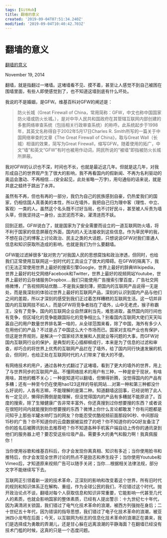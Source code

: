 ```yaml
---
tags: [GitHub]
title: 翻墙的意义
created: '2019-09-04T07:51:34.240Z'
modified: '2019-09-04T10:40:42.703Z'
---
```


# 翻墙的意义

[翻墙的意义](https://zeove.com/blog/42)

November 19, 2014

翻墙，就是指翻过一堵墙。这堵墙看不见、摸不着，甚至让人感觉不到自己被困在围墙里面，有些人即使感觉到了，也不知道这墙到底有什么坏处。

我说的不是婚姻，是GFW。维基百科对GFW的阐述是：

> 防火长城（Great Firewall of China，常用简称：GFW，中文也称中国国家防火墙或防火长城。），是对中华人民共和国政府在其管辖互联网内部创建的多套网络审查系统（包括相关行政审查系统）的称呼。此系统起步于1998年，其英文名称得自于2002年5月17日Charles R. Smith所写的一篇关于中国网络审查的文章《The Great Firewall of China》，取与Great Wall（长城）相谐的效果，简写为Great Firewall，缩写GFW。随着使用的拓广，中文“墙”和英文“GFW”有时也被用作动词，网民所说的“被墙”即指被防火长城所屏蔽。

我对GFW的认识也不深，时间也不长，也就是最近这几年。但就是这几年，对我形成自己的世界观产生了很大的影响，我不再看国内的假新闻、不再为名利驱动的奥运会激动、不再相信….(安全起见，此处省略一万字)，用句通俗的话来说，就是井底之蛙终于跳出了水井。

虽然有不再，但也有再的一部分，我仍为自己的民族感到自豪，仍热爱我们的国家，仍相信国人真善美的本性，所以在墙外，我把自己归为理中客（理性、中立、客观）一类的人。虽然这个名头既不讨好当局，也不讨好民斗，甚至被人斥责为墙头草，但我坚持这一身份，出淤泥而不染，濯清涟而不妖。

回到正题。GFW说白了，就是国家为了安全需要而设立的一道互联网防火墙，将不利于国家的信息屏蔽在外面，国内的人无法接收到这些信息。作为草民甲的我，不想在自己的博客上讨论政治、民主之类的大话题，只想说说GFW对我们普通人信息和知识获取所造成的影响，也就是我们为什么要翻墙。

GFW能过滤掉很多“敌对势力”对我国人民的思想腐蚀和政治渗透，但同时，也给我们正常使用互联网这一划时代的工具设立了很大的障碍。在GFW的隔离下，我们无法正常使用世界上最好的搜索引擎Google，世界上最好的辞典Wikipedia，世界上最好的社交网络Facebook和Twitter，世界上最好的视频网站Youtube，世界上最好的云存储服务Dropbox….我们只能使用广告搜索引擎百度，广告社交网络微博，广告视频网站优酷….不是我尖酸刻薄，把国内的互联网产品说得一无是处，而是我深刻的体验过世界上最好的互联网产品，深刻的认识到国内产品与他们之间的差距，所以才深刻的感受到我们正过着怎样糟糕的互联网生活。这一切并非国内的互联网技不如人，而是GFW将竞争者挡在了墙外，山中无老虎，猴子称霸王，没有了竞争，国内的互联网企业自然谋利当先，难思进取，虽然国内同行间也有竞争，但区域化的竞争能跟国际化的竞争相比么？别看国内互联网大佬们天天叫嚣自己的用户数量世界排名第一啥的，从全球范围来看，除了中国，海外有多少人在用他们的产品？不过是占了中国这么大个市场而已。国家对支柱产业也有保护，但这是世界规则，是解决一个国家经济发展和人民就业等问题的大事，而GFW对国内互联网行业的保护，是典型的无心插柳柳成行，本来是为了信息的过滤和审查，却巧合的将世界上优秀的互联网产品拦在了墙外，给了国内同行快速发展的机会，但同时，也给正处在互联网时代的人们带来了极大的不便。

有网络技术的用户，通过各种方式翻过了这堵墙，看到了更大的墙外的世界，用上了与世界同步的互联网产品。不懂网络技术的用户有三种，一种是安于现状，有啥用啥，其他的概不关心；一种是知道可以翻墙，但懒得折腾，没觉得国内的产品有多糟；还有一种至今仍在使用hao123这样的导航网站….对第一种和第三种都没什么好说的，人各有志嘛，不能理解的是第二种。知道翻墙这回事，已经说明了此人有一定见识，懒得折腾倒是能理解，但没觉得国内的产品有多糟就不能原谅了。百度的搜索，除了生殖健康广告非常丰富外，你还真搜到过你想要搜的东西？或者说在很短时间内就能搜到你想要搜的东西？微博上你什么言论都敢发？你有问题都是问知乎上那些半罐水响叮当的网友？你能忍受优酷视频前面那段90秒、中间那段15秒的广告？你不知道你的云盘数据被监控了的吧？你不知道你的QQ好友备注了你的姓名后被腾讯到处去推荐吧？你不知道各种手机客户端自动上传你的通讯录到他们的服务器上吧？要忍受这些垃圾产品，需要多大的勇气和毅力啊！我真佩服你！

当你使用谷歌和维基百科后，你才会发现你离真相、知识有多近；当你使用脸书和推特后，你才会发现全世界讨论的热点不是励志和养生段子；当你使用Youtube和Vimeo后，才知道原来视频广告可以随手关闭；当你….根据相关法律法规，部分文字不能继续写下去。

互联网正引领着新一波的技术革命，正深刻的影响和改变着这个世界，所有旧时代的规则和知识体系正在解构、重组，作为全球公民的我们，不应错过这个时代。抛开政治论点不谈，翻墙对每个人获取信息和知识非常重要，它能影响一代甚至几代人的素质，也就会影响国家的整体素质，已经有人提出警示：十九世纪七十年代，因为满清闭关锁国，我们错过了电气化技术革命的浪潮，被西方列强抛在身后；二十世纪五十年代，因为错误的指导思想，我们错过了电子化技术革命的浪潮，被亚洲四小龙甩在后面；今天，以互联网为标志的信息化技术革命的浪潮正在袭来，我们是选择成为勇敢的弄潮儿，还是甘心躲在远离浪潮的平静海面？在翻墙已经没有技术门槛的时候，这真的只是一个态度问题。
